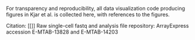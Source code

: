 For transparency and reproducibility, all data visualization code producing figures in Kjar et al. is collected here, with references to the figures. 

Citation: [[]]
Raw single-cell fastq and analysis file repository: ArrayExpress accession E-MTAB-13828 and E-MTAB-14203
